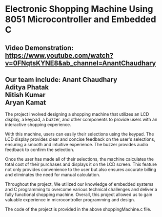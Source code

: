 #  Electronic Shopping Machine Using 8051 Microcontroller and Embedded C
## Video Demonstration: https://www.youtube.com/watch?v=0FNqtsKYNE8&ab_channel=AnantChaudhary
## Our team include: Anant Chaudhary<br>Aditya Phatak<br>Nitish Kumar<br>Aryan Kamat

The project involved designing a shopping machine that utilizes an LCD display, a keypad, a buzzer, and other components to provide users with an interactive shopping experience.

With this machine, users can easily their selections using the keypad. The LCD display provides clear and concise feedback on the user's selections, ensuring a smooth and intuitive experience. The buzzer provides audio feedback to confirm the selection.

Once the user has made all of their selections, the machine calculates the total cost of their purchases and displays it on the LCD screen. This feature not only provides convenience to the user but also ensures accurate billing and eliminates the need for manual calculation.

Throughout the project, We utilized our knowledge of embedded systems and C programming to overcome various technical challenges and deliver a fully functional shopping machine. Overall, this project allowed us to gain valuable experience in microcontroller programming and design. 

The code of the project is provided in the above shoppingMachine.c file.
